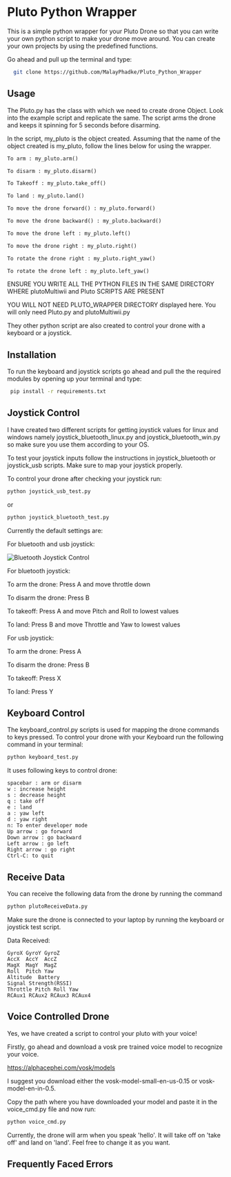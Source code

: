 
# Pluto Python Wrapper

This is a simple python wrapper for your Pluto Drone so that you can write your own python script to make your drone move around. You can create your own projects by using the predefined functions.

Go ahead and pull up the terminal and type: 
```bash
  git clone https://github.com/MalayPhadke/Pluto_Python_Wrapper
```


## Usage

The Pluto.py has the class with which we need to create drone Object. Look into the example script and replicate the same. The script arms the drone and keeps it spinning for 5 seconds before disarming.

In the script, my_pluto is the object created. Assuming that the name of the object created is my_pluto, follow the lines below for using the wrapper.

```python
To arm : my_pluto.arm()

To disarm : my_pluto.disarm()

To Takeoff : my_pluto.take_off()

To land : my_pluto.land()

To move the drone forward() : my_pluto.forward()

To move the drone backward() : my_pluto.backward()

To move the drone left : my_pluto.left()

To move the drone right : my_pluto.right()

To rotate the drone right : my_pluto.right_yaw()

To rotate the drone left : my_pluto.left_yaw()
```
ENSURE YOU WRITE ALL THE PYTHON FILES IN THE SAME DIRECTORY WHERE plutoMultiwii and Pluto SCRIPTS ARE PRESENT

YOU WILL NOT NEED PLUTO_WRAPPER DIRECTORY displayed here. You will only need Pluto.py and plutoMultiwii.py

They other python script are also created to control your drone with a keyboard or a joystick.


## Installation
To run the keyboard and joystick scripts go ahead and pull the the required modules by opening up your terminal and type:

```bash
 pip install -r requirements.txt
```
    
## Joystick Control

I have created two different scripts for getting
joystick values for linux and windows namely joystick_bluetooth_linux.py and joystick_bluetooth_win.py so make sure you use them according to your OS.

To test your joystick inputs follow the instructions in joystick_bluetooth or joystick_usb scripts. Make sure to map your joystick properly.

To control your drone after checking your joystick run:

```bash
python joystick_usb_test.py 
``` 
or 
```bash
python joystick_bluetooth_test.py 
```

Currently the default settings are: 

For bluetooth and usb joystick:

![Bluetooth Joystick Control](https://helpdeskgeek.com/wp-content/pictures/2020/12/5.-Mode-2.jpg)

For bluetooth joystick:

To arm the drone: Press A and move throttle down

To disarm the drone: Press B 

To takeoff: Press A and move Pitch and Roll to lowest values

To land: Press B and move Throttle and Yaw to lowest values

For usb joystick:

To arm the drone: Press A 

To disarm the drone: Press B 

To takeoff: Press X

To land: Press Y

## Keyboard Control

The keyboard_control.py scripts is used for mapping the drone commands to keys pressed. To control your drone with your Keyboard run the following command in your terminal:

```bash
python keyboard_test.py 
```

It uses following keys to control drone:

    spacebar : arm or disarm
    w : increase height
    s : decrease height
    q : take off
    e : land
    a : yaw left
    d : yaw right
    n: To enter developer mode
    Up arrow : go forward
    Down arrow : go backward
    Left arrow : go left
    Right arrow : go right
    Ctrl-C: to quit




## Receive Data 

You can receive the following data from the drone by running the command

```bash
python plutoReceiveData.py
```

Make sure the drone is connected to your laptop by running the keyboard or joystick test script.

Data Received:

```
GyroX GyroY GyroZ
AccX  AccY  AccZ
MagX  MagY  MagZ
Roll  Pitch Yaw
Altitude  Battery
Signal Strength(RSSI)
Throttle Pitch Roll Yaw
RCAux1 RCAux2 RCAux3 RCAux4
```




## Voice Controlled Drone

Yes, we have created a script to control your pluto with your voice!

Firstly, go ahead and download a vosk pre trained voice model to recognize your voice.

https://alphacephei.com/vosk/models

I suggest you download either the vosk-model-small-en-us-0.15 or vosk-model-en-in-0.5.

Copy the path where you have downloaded your model and paste it in the voice_cmd.py file and now run:
```bash
python voice_cmd.py 
```

Currently, the drone will arm when you speak 'hello'.
It will take off on 'take off' and land on 'land'.
Feel free to change it as you want.

## Frequently Faced Errors

